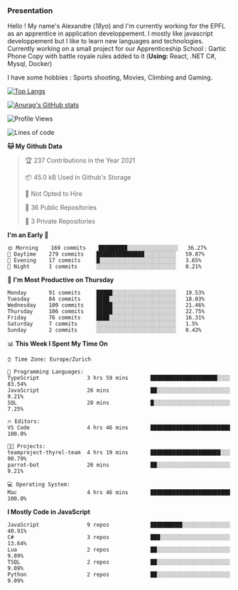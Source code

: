 ### Presentation



Hello ! My name's Alexandre (_18yo_) and I'm currently working for the EPFL as an apprentice in application developpement. I mostly like javascript developpement but I like to learn new languages and technologies. Currently working on a small project for our Apprenticeship School : Gartic Phone Copy with battle royale rules added to it (**Using:** React, .NET C#, Mysql, Docker)

I have some hobbies : Sports shooting, Movies, Climbing and Gaming.

[![Top Langs](https://github-readme-stats.vercel.app/api/top-langs/?username=tacticsch&layout=compact&langs_count=8&theme=react)](https://github.com/anuraghazra/github-readme-stats)

[![Anurag's GitHub stats](https://github-readme-stats.vercel.app/api?username=tacticsch&theme=react&show_icons=true&count_private=true)](https://github.com/anuraghazra/github-readme-stats)

<!--START_SECTION:waka-->
![Profile Views](http://img.shields.io/badge/Profile%20Views-15-blue)

![Lines of code](https://img.shields.io/badge/From%20Hello%20World%20I%27ve%20Written-111621%20lines%20of%20code-blue)

**🐱 My Github Data** 

> 🏆 237 Contributions in the Year 2021
 > 
> 📦 45.0 kB Used in Github's Storage 
 > 
> 🚫 Not Opted to Hire
 > 
> 📜 36 Public Repositories 
 > 
> 🔑 3 Private Repositories  
 > 
**I'm an Early 🐤** 

```text
🌞 Morning    169 commits    █████████░░░░░░░░░░░░░░░░   36.27% 
🌆 Daytime    279 commits    ███████████████░░░░░░░░░░   59.87% 
🌃 Evening    17 commits     █░░░░░░░░░░░░░░░░░░░░░░░░   3.65% 
🌙 Night      1 commits      ░░░░░░░░░░░░░░░░░░░░░░░░░   0.21%

```
📅 **I'm Most Productive on Thursday** 

```text
Monday       91 commits     █████░░░░░░░░░░░░░░░░░░░░   19.53% 
Tuesday      84 commits     ████░░░░░░░░░░░░░░░░░░░░░   18.03% 
Wednesday    100 commits    █████░░░░░░░░░░░░░░░░░░░░   21.46% 
Thursday     106 commits    █████░░░░░░░░░░░░░░░░░░░░   22.75% 
Friday       76 commits     ████░░░░░░░░░░░░░░░░░░░░░   16.31% 
Saturday     7 commits      ░░░░░░░░░░░░░░░░░░░░░░░░░   1.5% 
Sunday       2 commits      ░░░░░░░░░░░░░░░░░░░░░░░░░   0.43%

```


📊 **This Week I Spent My Time On** 

```text
⌚︎ Time Zone: Europe/Zurich

💬 Programming Languages: 
TypeScript               3 hrs 59 mins       █████████████████████░░░░   83.54% 
JavaScript               26 mins             ██░░░░░░░░░░░░░░░░░░░░░░░   9.21% 
SQL                      20 mins             █░░░░░░░░░░░░░░░░░░░░░░░░   7.25%

🔥 Editors: 
VS Code                  4 hrs 46 mins       █████████████████████████   100.0%

🐱‍💻 Projects: 
teamproject-thyrel-team  4 hrs 19 mins       ██████████████████████░░░   90.79% 
parrot-bot               26 mins             ██░░░░░░░░░░░░░░░░░░░░░░░   9.21%

💻 Operating System: 
Mac                      4 hrs 46 mins       █████████████████████████   100.0%

```

**I Mostly Code in JavaScript** 

```text
JavaScript               9 repos             ██████████░░░░░░░░░░░░░░░   40.91% 
C#                       3 repos             ███░░░░░░░░░░░░░░░░░░░░░░   13.64% 
Lua                      2 repos             ██░░░░░░░░░░░░░░░░░░░░░░░   9.09% 
TSQL                     2 repos             ██░░░░░░░░░░░░░░░░░░░░░░░   9.09% 
Python                   2 repos             ██░░░░░░░░░░░░░░░░░░░░░░░   9.09%

```



<!--END_SECTION:waka-->

